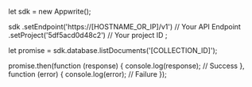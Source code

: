 let sdk = new Appwrite();

sdk
    .setEndpoint('https://[HOSTNAME_OR_IP]/v1') // Your API Endpoint
    .setProject('5df5acd0d48c2') // Your project ID
;

let promise = sdk.database.listDocuments('[COLLECTION_ID]');

promise.then(function (response) {
    console.log(response); // Success
}, function (error) {
    console.log(error); // Failure
});